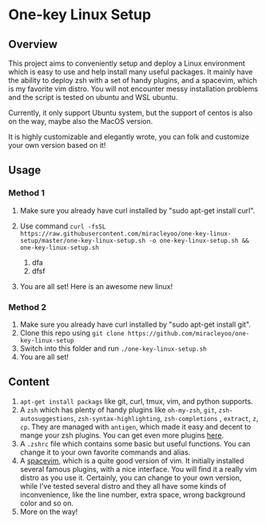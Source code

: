 # One-key Linux Setup

## Overview

This project aims to conveniently setup and deploy a Linux environment which is easy to use and help install many useful packages. It mainly have the ability to deploy zsh with a set of handy plugins, and a spacevim, which is my favorite vim distro. You will not encounter messy installation problems and the script is tested on ubuntu and WSL ubuntu. 

Currently, it only support Ubuntu system, but the support of centos is also on the way, maybe also the MacOS version.

It is highly customizable and elegantly wrote, you can folk and customize your own version based on it!

## Usage

### Method  1

1. Make sure you already have curl installed by "sudo apt-get install curl".

2. Use command `curl -fsSL https://raw.githubusercontent.com/miracleyoo/one-key-linux-setup/master/one-key-linux-setup.sh -o one-key-linux-setup.sh && one-key-linux-setup.sh`
   1. dfa
   2. dfsf

4. You are all set! Here is an awesome new linux!


### Method 2

1. Make sure you already have curl installed by "sudo apt-get install git".
2. Clone this repo using `git clone https://github.com/miracleyoo/one-key-linux-setup`
3. Switch into this folder and run `./one-key-linux-setup.sh`
4. You are all set! 

## Content

1. `apt-get install packags` like git, curl, tmux, vim, and python supports.
2. A `zsh` which has plenty of handy plugins like `oh-my-zsh`, `git`, `zsh-autosuggestions`, `zsh-syntax-highlighting`, `zsh-completions` , `extract`, `z`, `cp`. They are managed with `antigen`, which made it easy and decent to mange your zsh plugins. You can get even more plugins [here](https://github.com/robbyrussell/oh-my-zsh/wiki/Plugins-Overview).
3. A `.zshrc` file which contains some basic but useful functions. You can change it to your own favorite commands and alias.
4. A [spacevim](https://github.com/SpaceVim/SpaceVim), which is a quite good version of vim. It initially installed several famous plugins, with a nice interface. You will find it a really vim distro as you use it. Certainly, you can change to your own version, while I've tested several distro and they all have some kinds of inconvenience, like the line number, extra space, wrong background color and so on.
5.   More on the way!

